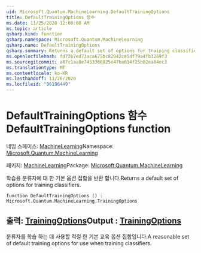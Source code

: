 ```yaml
---
uid: Microsoft.Quantum.MachineLearning.DefaultTrainingOptions
title: DefaultTrainingOptions 함수
ms.date: 11/25/2020 12:00:00 AM
ms.topic: article
qsharp.kind: function
qsharp.namespace: Microsoft.Quantum.MachineLearning
qsharp.name: DefaultTrainingOptions
qsharp.summary: Returns a default set of options for training classifiers.
ms.openlocfilehash: fd72b7ed73aca675bc82042ce5df79a4fb3269f3
ms.sourcegitcommit: a87c1aa8e7453360025e47ba614f25b02ea84ec3
ms.translationtype: MT
ms.contentlocale: ko-KR
ms.lasthandoff: 11/26/2020
ms.locfileid: "96196449"
---
```

# <a name="defaulttrainingoptions-function"></a><span data-ttu-id="3c7d1-102">DefaultTrainingOptions 함수</span><span class="sxs-lookup"><span data-stu-id="3c7d1-102">DefaultTrainingOptions function</span></span>

<span data-ttu-id="3c7d1-103">네임 스페이스: [MachineLearning](xref:Microsoft.Quantum.MachineLearning)</span><span class="sxs-lookup"><span data-stu-id="3c7d1-103">Namespace: [Microsoft.Quantum.MachineLearning](xref:Microsoft.Quantum.MachineLearning)</span></span>

<span data-ttu-id="3c7d1-104">패키지: [MachineLearning](https://nuget.org/packages/Microsoft.Quantum.MachineLearning)</span><span class="sxs-lookup"><span data-stu-id="3c7d1-104">Package: [Microsoft.Quantum.MachineLearning](https://nuget.org/packages/Microsoft.Quantum.MachineLearning)</span></span>


<span data-ttu-id="3c7d1-105">학습용 분류자에 대 한 기본 옵션 집합을 반환 합니다.</span><span class="sxs-lookup"><span data-stu-id="3c7d1-105">Returns a default set of options for training classifiers.</span></span>

```qsharp
function DefaultTrainingOptions () : Microsoft.Quantum.MachineLearning.TrainingOptions
```


## <a name="output--trainingoptions"></a><span data-ttu-id="3c7d1-106">출력: [TrainingOptions](xref:Microsoft.Quantum.MachineLearning.TrainingOptions)</span><span class="sxs-lookup"><span data-stu-id="3c7d1-106">Output : [TrainingOptions](xref:Microsoft.Quantum.MachineLearning.TrainingOptions)</span></span>

<span data-ttu-id="3c7d1-107">분류자를 학습 하는 데 사용할 적절 한 기본 교육 옵션 집합입니다.</span><span class="sxs-lookup"><span data-stu-id="3c7d1-107">A reasonable set of default training options for use when training classifiers.</span></span>